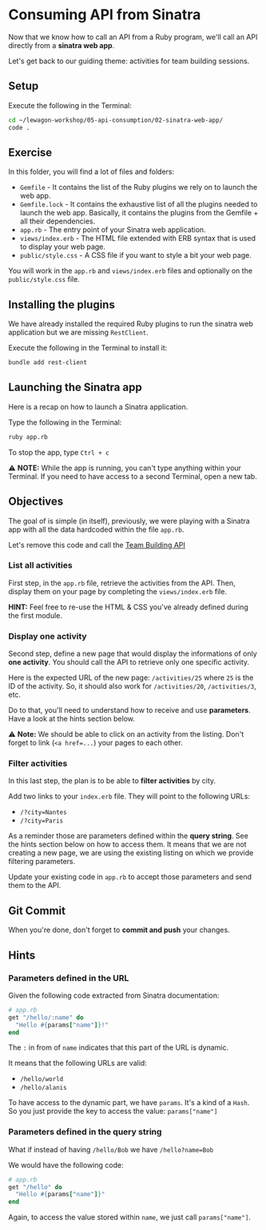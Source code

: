 # Consuming API from Sinatra

Now that we know how to call an API from a Ruby program, we'll call an API directly from a **sinatra web app**.

Let's get back to our guiding theme: activities for team building sessions.

## Setup

Execute the following in the Terminal:

```bash
cd ~/lewagon-workshop/05-api-consumption/02-sinatra-web-app/
code .
```

## Exercise

In this folder, you will find a lot of files and folders:

- `Gemfile` - It contains the list of the Ruby plugins we rely on to launch the web app.
- `Gemfile.lock` - It contains the exhaustive list of all the plugins needed to launch the web app. Basically, it contains the plugins from the Gemfile + all their dependencies.
- `app.rb` - The entry point of your Sinatra web application.
- `views/index.erb` - The HTML file extended with ERB syntax that is used to display your web page.
- `public/style.css` - A CSS file if you want to style a bit your web page.

You will work in the `app.rb` and `views/index.erb` files and optionally on the `public/style.css` file.

## Installing the plugins

We have already installed the required Ruby plugins to run the sinatra web application but we are missing `RestClient`.

Execute the following in the Terminal to install it:

```bash
bundle add rest-client
```

## Launching the Sinatra app

Here is a recap on how to launch a Sinatra application.

Type the following in the Terminal:

```bash
ruby app.rb
```

To stop the app, type `Ctrl + c`

⚠ **NOTE:** While the app is running, you can't type anything within your Terminal. If you need to have access to a second Terminal, open a new tab.

## Objectives

The goal of is simple (in itself), previously, we were playing with a Sinatra app with all the data hardcoded within the file `app.rb`.

Let's remove this code and call the [Team Building API](https://team-building-api.cleverapps.io/doc)

### List all activities

First step, in the `app.rb` file, retrieve the activities from the API. Then, display them on your page by completing the `views/index.erb` file.

**HINT:** Feel free to re-use the HTML & CSS you've already defined during the first module.

### Display one activity

Second step, define a new page that would display the informations of only **one activity**. You should call the API to retrieve only one specific activity.

Here is the expected URL of the new page: `/activities/25` where `25` is the ID of the activity.
So, it should also work for `/activities/20`, `/activities/3`, etc.

Do to that, you'll need to understand how to receive and use **parameters**. Have a look at the hints section below.

⚠ **Note:** We should be able to click on an activity from the listing. Don't forget to link (`<a href=...`) your pages to each other.

### Filter activities

In this last step, the plan is to be able to **filter activities** by city.

Add two links to your `index.erb` file. They will point to the following URLs:
- `/?city=Nantes`
- `/?city=Paris`

As a reminder those are parameters defined within the **query string**. See the hints section below on how to access them.
It means that we are not creating a new page, we are using the existing listing on which we provide filtering parameters.

Update your existing code in `app.rb` to accept those parameters and send them to the API.

## Git Commit

When you're done, don't forget to **commit and push** your changes.

## Hints

### Parameters defined in the URL

Given the following code extracted from Sinatra documentation:

```ruby
# app.rb
get "/hello/:name" do
  "Hello #{params["name"]}!"
end
```

The `:` in from of `name` indicates that this part of the URL is dynamic.

It means that the following URLs are valid:
- `/hello/world`
- `/hello/alanis`

To have access to the dynamic part, we have `params`. It's a kind of a `Hash`. So you just provide the key to access the value: `params["name"]`

### Parameters defined in the query string

What if instead of having `/hello/Bob` we have `/hello?name=Bob`

We would have the following code:

```ruby
# app.rb
get "/hello" do
  "Hello #{params["name"]}"
end
```

Again, to access the value stored within `name`, we just call `params["name"]`.
